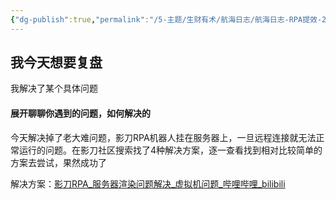 ```yaml
---
{"dg-publish":true,"permalink":"/5-主题/生财有术/航海日志/航海日志-RPA提效-2024-03-28/","tags":["生财有术","航海日志","RPA提效"],"noteIcon":3,"created":"2024-03-28","updated":"2024-04-10"}
---
```


## 我今天想要复盘 
我解决了某个具体问题

#### 展开聊聊你遇到的问题，如何解决的
今天解决掉了老大难问题，影刀RPA机器人挂在服务器上，一旦远程连接就无法正常运行的问题。在影刀社区搜索找了4种解决方案，逐一查看找到相对比较简单的方案去尝试，果然成功了 

解决方案：[影刀RPA\_服务器渲染问题解决\_虚拟机问题\_哔哩哔哩\_bilibili](https://www.bilibili.com/video/BV1Mz4y1q7t3/)
